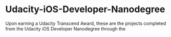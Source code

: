 # Udacity-iOS-Developer-Nanodegree
Upon earning a Udacity Transcend Award, these are the projects completed from the Udacity iOS Developer Nanodegree through the

